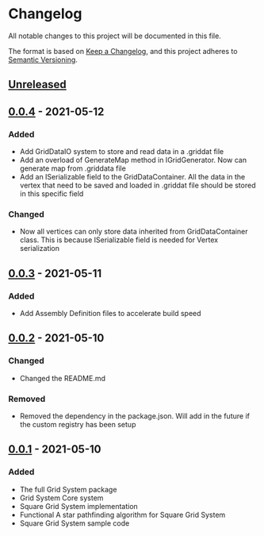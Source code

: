 # Changelog
All notable changes to this project will be documented in this file.

The format is based on [Keep a Changelog](https://keepachangelog.com/en/1.0.0/),
and this project adheres to [Semantic Versioning](https://semver.org/spec/v2.0.0.html).

## [Unreleased]

## [0.0.4] - 2021-05-12
### Added
- Add GridDataIO system to store and read data in a .griddat file
- Add an overload of GenerateMap method in IGridGenerator. Now can generate map from .griddata file
- Add an ISerializable field to the GridDataContainer. All the data in the vertex that need to be saved and loaded in .griddat file should be stored in this specific field

### Changed
- Now all vertices can only store data inherited from GridDataContainer class. This is because ISerializable field is needed for Vertex serialization

## [0.0.3] - 2021-05-11
### Added
- Add Assembly Definition files to accelerate build speed

## [0.0.2] - 2021-05-10
### Changed
- Changed the README.md

### Removed
- Removed the dependency in the package.json. Will add in the future if the custom registry has been setup

## [0.0.1] - 2021-05-10
### Added
- The full Grid System package
- Grid System Core system
- Square Grid System implementation
- Functional A star pathfinding algorithm for Square Grid System
- Square Grid System sample code


[Unreleased]: http://anw.noip.cn:8010/Fangjun_Zhou/gridsystem.git#upm-gridsystem...HEAD
[0.0.4]: http://anw.noip.cn:8010/Fangjun_Zhou/gridsystem.git#gridsystem-0.0.4
[0.0.3]: http://anw.noip.cn:8010/Fangjun_Zhou/gridsystem.git#gridsystem-0.0.3
[0.0.2]: http://anw.noip.cn:8010/Fangjun_Zhou/gridsystem.git#gridsystem-0.0.2
[0.0.1]: http://anw.noip.cn:8010/Fangjun_Zhou/gridsystem.git#gridsystem-0.0.1